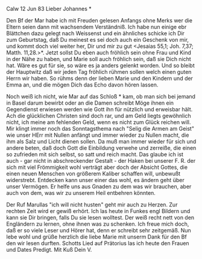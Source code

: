  Calw 12 Jun 83
Lieber Johannes <Hesse>*

Den Bf der Mar habe ich mit Freuden gelesen Anfangs ohne Merks wer die Eltern seien dann mit wachsendem Verständniß. Ich habe nun einige ebr Blättchen dazu gelegt nach Weissenst und ein ähnliches schicke ich Dir zum Geburtstag, daß Du meinest es sei doch auch ein Geschenk von mir, und kommt doch viel weiter her, Dir und mir zu gut <Jesaias 55,1; Joh. 7,37; Matth. 11,28.>*. Jetzt sollst Du eben auch fröhlich sein ohne Frau und Kind in der Nähe zu haben, und Marie soll auch fröhlich sein, daß sie Dich nicht hat. Wäre es gut für sie, so wäre es ja anders gelenkt worden. Und so bleibt der Hauptwitz daß wir jeden Tag fröhlich rühmen sollen welch einen guten Herrn wir haben. So rühms denn der lieben Marie und den Kindern und der Emma an, und die mögen Dich das Echo davon hören lassen.

Noch weiß ich nicht, wie Mar auf das Schloß <Wildegg>* kam, ob man sich bei jemand in Basel darum bewirbt oder an die Damen schreibt Möge ihnen ein Gegendienst erwiesen werden wie Gott ihn für nützlich und erweisbar hält. Ach die glücklichen Christen sind doch rar, und am Geld liegts gewöhnlich nicht, ich meine am fehlenden Geld, wenn es nicht zum Glück reichen will. Mir klingt immer noch das Sonntagsthema nach "Selig die Armen am Geist" wie unser HErr mit Nullen anfängt und immer wieder zu Nullen macht, die ihm als Salz und Licht dienen sollen. Da muß man immer wieder für sich und andere beten, daß doch Gott die Einbildung verwehe und zerreiße, die einen so zufrieden mit sich selbst, so satt und reich macht. Das glaube ich ist auch - gar nicht in abschreckender Gestalt - der Haken bei unserer F. R. der sich mit viel Frömmigkeit wohl verträgt aber doch der Absicht Gottes, die einen neuen Menschen von größerem Kaliber schaffen will, unbewußt widerstrebt. Entdecken kann unser einer das wohl, es ändern geht über unser Vermögen. Er helfe uns aus Gnaden zu dem was wir brauchen, aber auch von dem, was wir zu unserem Heil entbehren könnten.

Der Ruf Marullas "ich will nicht husten" geht mir auch zu Herzen. Zur rechten Zeit wird er gewiß erhört. Ich las heute in Funkes engl Bildern und kann sie Dir bringen, falls Du sie lesen wolltest. Der weiß recht nett von den Engländern zu lernen, ohne ihnen was zu schenken. Ich freue mich doch, daß er so viele Leser und Hörer hat, denn er schreibt sehr zeitgemäß. 
Nun lebe wohl und grüße herzlich die liebe Marie mit unserm Dank für den Bf den wir lesen durften. Schotts Lied auf Prätorius las ich heute den Frauen und Dates Predigt. Mit Kuß
 Dein V.
